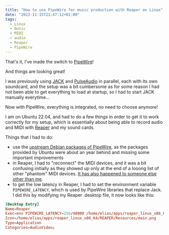 ```yaml
---
title: "How to use PipeWire for music production with Reaper on Linux"
date: "2023-11-15T21:47:12+01:00"
tags:
  - Linux
  - music
  - MIDI
  - audio
  - Reaper
  - PipeWire
---
```


That's it, I've made the switch to [PipeWire](https://pipewire.org/)!

And things are looking great!

I was previously using [JACK](https://jackaudio.org) and
[PulseAudio](https://en.wikipedia.org/wiki/PulseAudio) in parallel, each with
its own soundcard, and the setup was a bit cumbersome as for some reason I had
not been able to get everything to load at startup, so I had to start JACK
manually everytime...

Now with PipeWire, everything is integrated, no need to choose anymore!

I am on Ubuntu 22.04, and had to do a few things in order to get it to work
correctly for my setup, which is essentially about being able to record
audio and MIDI with [Reaper](https://www.reaper.fm) and my sound cards.

Things that I had to do:

- use the [upstream Debian packages of
  PipeWire](https://pipewire-debian.github.io/pipewire-debian/), as the
  packages provided by Ubuntu were about an year behind and missing some
  important improvements
- in Reaper, I had to "reconnect" the MIDI devices, and it was a bit confusing
  initially as they showed up only at the end of a looong list of other
  "phantom" MIDI devices. [It has also happened to someone else other than
  me](https://www.reddit.com/r/linuxaudio/comments/vr6z8w/cannot_connect_midi_keyboard_to_reaper_after/).
- to get the low latency in Reaper, I had to set the environment variable
  `PIPEWIRE_LATENCY`, which is used by PipeWire libraries that replace Jack.
  I did this by modifying my Reaper .desktop file, it now looks like this:

```toml
[Desktop Entry]
Name=Reaper
Exec=env PIPEWIRE_LATENCY=256/48000 /home/elias/apps/reaper_linux_x86_64/REAPER/reaper
Icon=/home/elias/apps/reaper_linux_x86_64/REAPER/Resources/main.png
Type=Application
Categories=AudioVideo;
```
